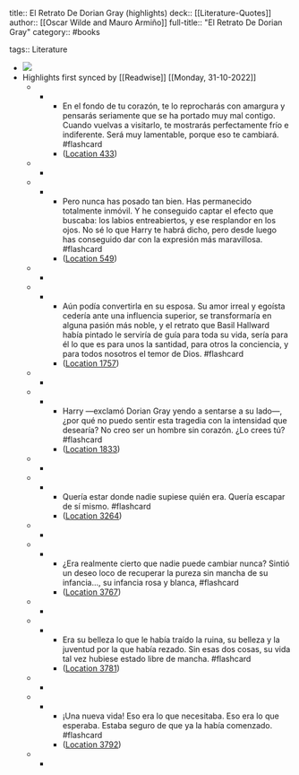 title:: El Retrato De Dorian Gray (highlights)
deck:: [[Literature-Quotes]]
author:: [[Oscar Wilde and Mauro Armiño]]
full-title:: "El Retrato De Dorian Gray"
category:: #books

tags:: Literature

- ![](https://m.media-amazon.com/images/I/91KVu+3L8dL._SY160.jpg)
- Highlights first synced by [[Readwise]] [[Monday, 31-10-2022]]
	- -
		- En el fondo de tu corazón, te lo reprocharás con amargura y pensarás seriamente que se ha portado muy mal contigo. Cuando vuelvas a visitarlo, te mostrarás perfectamente frío e indiferente. Será muy lamentable, porque eso te cambiará. #flashcard
		- ([Location 433](https://readwise.io/to_kindle?action=open&asin=B0095QVDH4&location=433))
	- -
	- -
		- Pero nunca has posado tan bien. Has permanecido totalmente inmóvil. Y he conseguido captar el efecto que buscaba: los labios entreabiertos, y ese resplandor en los ojos. No sé lo que Harry te habrá dicho, pero desde luego has conseguido dar con la expresión más maravillosa. #flashcard
		- ([Location 549](https://readwise.io/to_kindle?action=open&asin=B0095QVDH4&location=549))
	- -
	- -
		- Aún podía convertirla en su esposa. Su amor irreal y egoísta cedería ante una influencia superior, se transformaría en alguna pasión más noble, y el retrato que Basil Hallward había pintado le serviría de guía para toda su vida, sería para él lo que es para unos la santidad, para otros la conciencia, y para todos nosotros el temor de Dios. #flashcard
		- ([Location 1757](https://readwise.io/to_kindle?action=open&asin=B0095QVDH4&location=1757))
	- -
	- -
		- Harry —exclamó Dorian Gray yendo a sentarse a su lado—, ¿por qué no puedo sentir esta tragedia con la intensidad que desearía? No creo ser un hombre sin corazón. ¿Lo crees tú? #flashcard
		- ([Location 1833](https://readwise.io/to_kindle?action=open&asin=B0095QVDH4&location=1833))
	- -
	- -
		- Quería estar donde nadie supiese quién era. Quería escapar de sí mismo. #flashcard
		- ([Location 3264](https://readwise.io/to_kindle?action=open&asin=B0095QVDH4&location=3264))
	- -
	- -
		- ¿Era realmente cierto que nadie puede cambiar nunca? Sintió un deseo loco de recuperar la pureza sin mancha de su infancia..., su infancia rosa y blanca, #flashcard
		- ([Location 3767](https://readwise.io/to_kindle?action=open&asin=B0095QVDH4&location=3767))
	- -
	- -
		- Era su belleza lo que le había traído la ruina, su belleza y la juventud por la que había rezado. Sin esas dos cosas, su vida tal vez hubiese estado libre de mancha. #flashcard
		- ([Location 3781](https://readwise.io/to_kindle?action=open&asin=B0095QVDH4&location=3781))
	- -
	- -
		- ¡Una nueva vida! Eso era lo que necesitaba. Eso era lo que esperaba. Estaba seguro de que ya la había comenzado. #flashcard
		- ([Location 3792](https://readwise.io/to_kindle?action=open&asin=B0095QVDH4&location=3792))
	- -